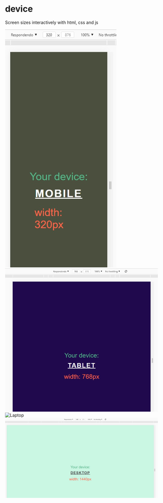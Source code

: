 # device
Screen sizes interactively with html, css and js 

<img src="./assets/mobile.jpg" alt="Mobile">
<img src="./assets/tablet.jpg" alt="Tablet">
<img src="./assets/laptop.jpgg" alt="Laptop">
<img src="./assets/desktop.jpg" alt="Desktop">
